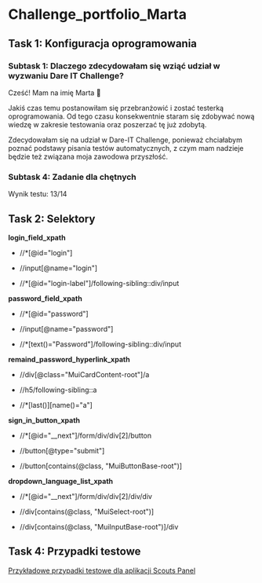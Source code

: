 # Challenge_portfolio_Marta

## Task 1: Konfiguracja oprogramowania
### Subtask 1: Dlaczego zdecydowałam się wziąć udział w wyzwaniu Dare IT Challenge?

Cześć! Mam na imię Marta 🙂 

Jakiś czas temu postanowiłam się przebranżowić i zostać testerką oprogramowania. 
Od tego czasu konsekwentnie staram się zdobywać nową wiedzę w zakresie testowania 
oraz poszerzać tę już zdobytą.

Zdecydowałam się na udział w Dare-IT Challenge, ponieważ chciałabym poznać podstawy pisania testów automatycznych,
z czym mam nadzieje będzie też związana moja zawodowa przyszłość. 

### Subtask 4: Zadanie dla chętnych

Wynik testu: 13/14 

## Task 2: Selektory

**login_field_xpath**

* //*[@id="login"]

* //input[@name="login"]

* //*[@id="login-label"]/following-sibling::div/input


**password_field_xpath**

*  //*[@id="password"]

*  //input[@name="password"]

*  //*[text()="Password"]/following-sibling::div/input


**remaind_password_hyperlink_xpath**

*  //div[@class="MuiCardContent-root"]/a

*  //h5/following-sibling::a

*  //*[last()][name()="a"]


**sign_in_button_xpath**

*  //*[@id="__next"]/form/div/div[2]/button

*  //button[@type="submit"]

*  //button[contains(@class, "MuiButtonBase-root")]


**dropdown_language_list_xpath**

*  //*[@id="__next"]/form/div/div[2]/div/div

*  //div[contains(@class, "MuiSelect-root")]

*  //div[contains(@class, "MuiInputBase-root")]/div

## Task 4: Przypadki testowe

[Przykładowe przypadki testowe dla aplikacji Scouts Panel](https://docs.google.com/spreadsheets/d/1M61LP4jmVPXJPkLhAGm3Ap_cufrFDYdIiIHo-g25NOI/edit#gid=0)
